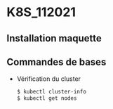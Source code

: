 # K8S_112021

## Installation maquette


## Commandes de bases

- Vérification du cluster

    ```bash
    $ kubectl cluster-info
    $ kubectl get nodes
    ```